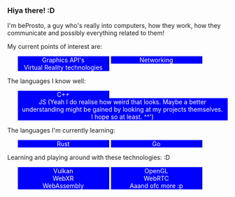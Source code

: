 ### Hiya there! :D

I'm beProsto, a guy who's really into computers, how they work, how they communicate and possibly everything related to them!

My current points of interest are:
<style>
ul {
  list-style: none;
}
ul li {
  display: inline-block;
  min-width: 12rem;
  text-align: center;
  border-right: 1px solid black;
  padding: 0 0.5rem;
  background: blue;
  color: white;
}
</style>

<ul>
<li> Graphics API's </li>
<li> Networking </li>
<li> Virtual Reality technologies </li>
</ul>

The languages I know well:
- C++
- JS
(Yeah I do realise how weird that looks. Maybe a better understanding might be gained by looking at my projects themselves. I hope so at least. ^^')

The languages I'm currently learning:
- Rust
- Go

Learning and playing around with these technologies: :D
- Vulkan
- OpenGL 
- WebXR
- WebRTC
- WebAssembly
- Aaand ofc more :p
